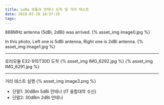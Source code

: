 ```yaml
---
title: LoRa 모듈과 안테나 도착 및 거리 테스트
date: 2019-07-18 16:57:29
tags:
---
```



868MHz antenna (5dBi, 2dBi) was arrived.
{% asset_img image0.jpg %}

In this photo, Left one is 5dBi antenna, Right one is 2dBi antenna.
{% asset_img image1.jpg %}


***

로라모듈 E32-915T30D 도착
{% asset_img IMG_6292.jpg %}
{% asset_img IMG_6291.jpg %}


***

거리 테스트 실행
{% asset_img image3.png %}
- 단말1: 30dBm 5dBi 안테나 (IT 융합대학 수신)
- 단말2: 30dBm 2dBi 안테나

